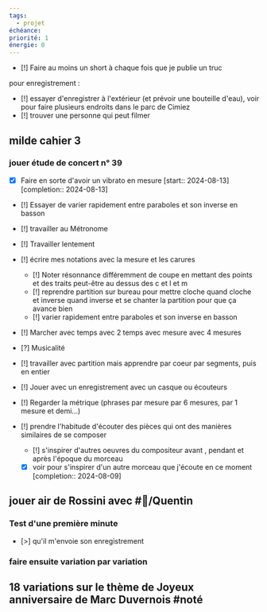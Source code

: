 ```yaml
---
tags:
  - projet
échéance:
priorité: 1
énergie: 0
---
```

- [!] Faire au moins un short à chaque fois que je publie un truc

pour enregistrement :
- [!] essayer d'enregistrer à l'extérieur (et prévoir une bouteille d'eau), voir pour faire plusieurs endroits dans le parc de Cimiez
- [!] trouver une personne qui peut filmer
## milde cahier 3
### jouer étude de concert n° 39
- [X] Faire en sorte d'avoir un vibrato en mesure  [start:: 2024-08-13]  [completion:: 2024-08-13]
- [!] Essayer de varier rapidement entre paraboles et son inverse en basson
- [!] travailler au Métronome 
- [!] Travailler lentement 
- [!] écrire mes notations avec la mesure et les carures
	- [!] Noter résonnance différemment de coupe en mettant des points et des traits peut-être au dessus des c et l et m
	- [!] reprendre partition sur bureau pour mettre cloche quand cloche et inverse quand inverse et se chanter la partition pour que ça avance bien
	- [!] varier rapidement entre paraboles et son inverse en basson
- [!] Marcher avec temps avec 2 temps avec mesure avec 4 mesures
- [?] Musicalité 
- [!] travailler avec partition mais apprendre par coeur par segments, puis en entier
- [!] Jouer avec un enregistrement avec un casque ou écouteurs
- [!] Regarder la métrique (phrases par mesure par 6 mesures, par 1 mesure et demi...) 

- [!] prendre l'habitude d'écouter des pièces qui ont des manières similaires de se composer
	- [!] s'inspirer d'autres oeuvres du compositeur avant , pendant et après l'époque du morceau
	- [X] voir pour s'inspirer d'un autre morceau que j'écoute en ce moment  [completion:: 2024-08-09]
## jouer air de Rossini avec #👤/Quentin 
### Test d'une première minute
- [>] qu'il m'envoie son enregistrement
### faire ensuite variation par variation

## 18 variations sur le thème de Joyeux anniversaire de Marc Duvernois #noté 